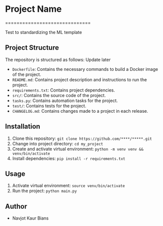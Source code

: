 # Project Name 
==============================

Test to standardizing the ML template


## Project Structure

The repository is structured as follows: Update later


- `Dockerfile`: Contains the necessary commands to build a Docker image of the project.
- `README.md`: Contains project description and instructions to run the project.
- `requirements.txt`: Contains project dependencies.
- `src/`: Contains the source code of the project.
- `tasks.py`: Contains automation tasks for the project.
- `test/`: Contains tests for the project.
- `CHANGELOG.md`: Contains changes made to a project in each release.

## Installation

1. Clone this repository: `git clone https://github.com/****/*****.git`
2. Change into project directory: `cd my_project`
3. Create and activate virtual environment: `python -m venv venv && venv/bin/activate`
4. Install dependencies: `pip install -r requirements.txt`

## Usage

1. Activate virtual environment: `source venv/bin/activate`
2. Run the project: `python main.py`

## Author

- Navjot Kaur Bians

